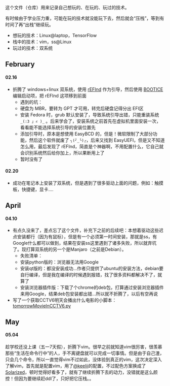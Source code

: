 这个文件（仓库）用来记录自己想玩的、在玩的、玩过的技术。

有时候由于学业压力重，可能在玩的技术就没能玩下去，然后就会“压栈”，等到有时间了再“出栈”继续玩。

- 想玩的技术：Linux@laptop，TensorFlow
- 栈中的技术：vim，ss@Linux
- 玩过的技术：双系统

## February

#### 02.16
- 折腾了 windows+linux 双系统，使用 [rEFInd](http://www.rodsbooks.com/refind/) 作为引导，然后使用 [BOOTICE](https://sites.google.com/site/gbrtools/home/software/bootice-portable/bootice-downloads) 编辑启动项，把 rEFInd 这项移到前面
  - 遇到的坑：
  - 硬盘为 MBR，要转为 GPT 才可用，转完后硬盘记得分出 EFI区
  - 安装 Fedora 时，grub 默认安装了，导致系统引导出错，只能重装系统 ```_(:3 」∠ )_``` 。后来学会了，安装系统之前首先在虚拟机里面安装一次，看看能不能选择系统引导的安装位置先
  - 添加引导时，原本是想使用 EasyBCD 的，但是！微软限制了大部分功能，然后这个软件就废了 ```╮(╯_╰)╭```，后来又找到 EasyUEFI，但是又不知道怎么用，最后发现了 rEFInd，简直是个神器啊，不用配置什么，它自己就会识别系统然后给你加上，所以果断用上了
  - 暂时没有了

#### 02.20
- 成功在笔记本上安装了双系统，但是遇到了很多驱动上面的问题，例如：触摸板，快捷键，显卡....

## April

#### 04.10
- 有点久没来了，差点忘了这个文件，补充下之前的后续吧：本想着驱动这些迟点安装都行（因为有鼠标），但是有一个必须第一时间安装，那就是ss，有Google什么都可以做到，结果在安装ss这里遇到了诸多失败，所以就弃坑了。现打算双系统的另一个是Manjaro（之前是Debian）。
  - 失败清单：
  - 安装python版的：浏览器无法用Google
  - 安装qt版的：都没安装成功...作者只提供了ubuntu的安装方法，debian要自行编译，但是我在编译的时候遇到报错，找了很多资料都解决不了，就算了
  - 安装浏览器插件版：下载了个chrome的deb包，打算通过安装浏览器插件来用Google，结果deb包安装都出错...所以就不折腾了，以后有空再说
- 写了一个获取CCTV6明天会播出什么电影的小脚本：[tomorrowMovieInCCTV6.py](https://github.com/excalibur44/Manis-pentadactyla/blob/master/tomorrowMovieInCCTV6.py)

## May

#### 05.04
趁学校还没上课（五一7天假），折腾下vim。很早之前就知道vim很厉害，很羡慕那些“生活在命令行中”的人，手不离键盘就可以完成一切事情。但是由于自己渣，只会几个命令，所以一直觉得vim不过如此，没体验到真正的vim，这次决定深入了解vim，首先就是配置vim，用了[@keelii](https://gist.github.com/keelii/1aab5f9aa5b47afa651c7fc84b8e9875)的配置，不过配色方案换成了[Solarized](http://ethanschoonover.com/solarized)，顿时觉得好看多了，就有了继续折腾下去的动力，没错就是这么颜控！但因为要继续赶ddl了，只好把它压栈。。